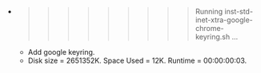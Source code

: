 * >>>>>>>>> Running inst-std-inet-xtra-google-chrome-keyring.sh ...
  * Add google keyring.
  * Disk size = 2651352K. Space Used = 12K. Runtime = 00:00:00:03.
